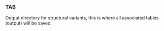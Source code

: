 ### TAB
Output directory for structural variants, this is where all associated tables (output) will be saved.